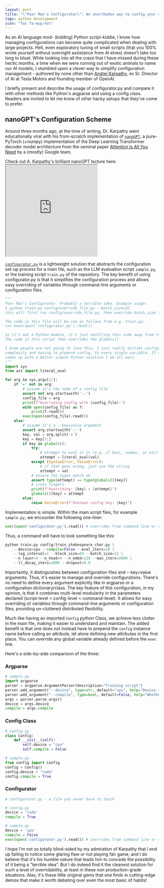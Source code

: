 ```yaml
---
layout: post
title: "\"Poor Man's Configurator\": An unorthodox way to config your scripts by A. Karpathy"
tags: python development
icon: "fas fa-mug-hot"
---
```


As an AI language mod- (kidding) Python script-kiddie, I know how managing configurations can become quite complicated when dealing with large projects. Hell, even exploratory tuning of small scripts (that you 100% wrote yourself without overnight assistance from AI elves) doesn't take too long to bloat. While looking into all the craze that I have missed during these hectic months, a time when we were running out of exotic animals to name our AI models, I stumbled upon a clever way to simplify configuration management - authored by none other than [Andrej Karpathy](https://karpathy.ai/), ex Sr. Director of AI at Tesla Motors and founding member of OpenAI. 

I briefly present and describe the usage of configurator.py and compare it with other methods like Python's argparse and using a config class. Readers are invited to let me know of other hacky setups that they've come to prefer.

## nanoGPT's Configuration Scheme

Around three months ago, at the time of writing, Dr. Karpathy went educationally viral with his from-scratch implementation of [`nanoGPT`](https://github.com/karpathy/nanoGPT), a pure-PyTorch (+numpy) implementation of the Deep Learning Transformer decoder model architecture from the seminal paper [Attention Is All You Need](https://arxiv.org/abs/1706.03762) by a (mostly) Google team.

<div class="m-auto rounded-2xl bg-slate-200 text-center ">
    <p class="p-2 text-sm text-indigo-800 font-mono">Check out A. Karpathy's brilliant nanoGPT lecture here:
        <iframe class='m-auto w-[100%] px-8 py-2' height='300' allowfullscreen="allowfullscreen"
        mozallowfullscreen="mozallowfullscreen" 
        msallowfullscreen="msallowfullscreen" 
        oallowfullscreen="oallowfullscreen" 
        webkitallowfullscreen="webkitallowfullscreen" src="https://www.youtube.com/embed/kCc8FmEb1nY">
        </iframe>
    </p>

</div>

[`configurator.py`](https://github.com/karpathy/nanoGPT/blob/master/configurator.py) is a lightweight solution that abstracts the configuration set-up process for a main file, such as the LLM evaluation script `sample.py`, or the training script `train.py` of the repository. The key benefit of using configurator.py is that it simplifies the configuration process and allows easy overriding of variables through command-line arguments or configuration files.

```python
"""
Poor Man's Configurator. Probably a terrible idea. Example usage:
$ python train.py config/override_file.py --batch_size=32
this will first run config/override_file.py, then override batch_size to 32

The code in this file will be run as follows from e.g. train.py:
>>> exec(open('configurator.py').read())

So it's not a Python module, it's just shuttling this code away from train.py
The code in this script then overrides the globals()

I know people are not going to love this, I just really dislike configuration
complexity and having to prepend config. to every single variable. If someone
comes up with a better simple Python solution I am all ears.
"""
import sys
from ast import literal_eval

for arg in sys.argv[1:]:
    if '=' not in arg:
        # assume it's the name of a config file
        assert not arg.startswith('--')
        config_file = arg
        print(f"Overriding config with {config_file}:")
        with open(config_file) as f:
            print(f.read())
        exec(open(config_file).read())
    else:
        # assume it's a --key=value argument
        assert arg.startswith('--')
        key, val = arg.split('=')
        key = key[2:]
        if key in globals():
            try:
                # attempt to eval it it (e.g. if bool, number, or etc)
                attempt = literal_eval(val)
            except (SyntaxError, ValueError):
                # if that goes wrong, just use the string
                attempt = val
            # ensure the types match ok
            assert type(attempt) == type(globals()[key])
            # cross fingers
            print(f"Overriding: {key} = {attempt}")
            globals()[key] = attempt
        else:
            raise ValueError(f"Unknown config key: {key}")
```

Implementation is simple. Within the main script files, for example `sample.py`, we encounter the following one-liner:

```python
exec(open('configurator.py').read()) # overrides from command line or config file
```

Thus, a command will have to look something like this:
```python
python train.py config/train_shakespeare_char.py \
    --device=cpu --compile=False --eval_iters=20 \
    --log_interval=1 --block_size=64 --batch_size=12 \
    --n_layer=4 --n_head=4 --n_embd=128 --max_iters=2000 \
    --lr_decay_iters=2000 --dropout=0.0
```

Importantly, it distinguishes between configuration files and \--key=value arguments. Thus, it's easier to manage and override configurations. There's no need to define every argument explicitly like in argparse or a configuration dictionary/class. The key feature of this configuration, in my opinion, is that it combines multi-level modularity in the parameters declared (script-level < config-level < command-level). It allows for easy overriding of variables through command-line arguments or configuration files, providing un-cluttered distributed flexibility.

Much like having an imported `Config` python Class, we achieve less clutter in the main file, making it easier to understand and maintain. The added benefit is that one does not instead have to prepend the `config` instance name before calling an 
attribute, let alone defining new attributes in the first place. You can override any global variable already defined before the `exec` line.

Here's a side-by-side comparison of the three:

### Argparse

```python
# sample.py
import argparse
parser = argparse.ArgumentParser(description="Training script")
parser.add_argument("--device", type=str, default="cpu", help="Device to use for training")
parser.add_argument("--compile", type=bool, default=False, help="Whether to compile the model")
args = parser.parse_args()
device = args.device
compile = args.compile
```
### Config Class

```python
# config.py
class Config:
    def __init__(self):
        self.device = "cpu"
        self.compile = False
```
```python
# sample.py
from config import Config
config = Config()
config.device = "cuda"
config.compile = True
```

### Configurator
```python
# configurator.py - a file you never have to touch
```
```python
# config.py
device = 'cuda'
compile = True
```
```python
# sample.py
device = 'cpu'
compile = False
exec(open('configurator.py').read()) # overrides from command line or config file
```

I hope I'm not so totally blind-sided by my admiration of Karpathy that I end up failing to notice some glaring flaw or not playing fair game, and I do believe that it's his humble nature that leads him to concede the possibility of it being a "terrible idea". But I do indeed find it the cleanest solution for such a level of overridability, at least in these non production-grade situations. Alas, it's these little original gems that one finds in cutting-edge demos that make it worth debating over even the most basic of habits!